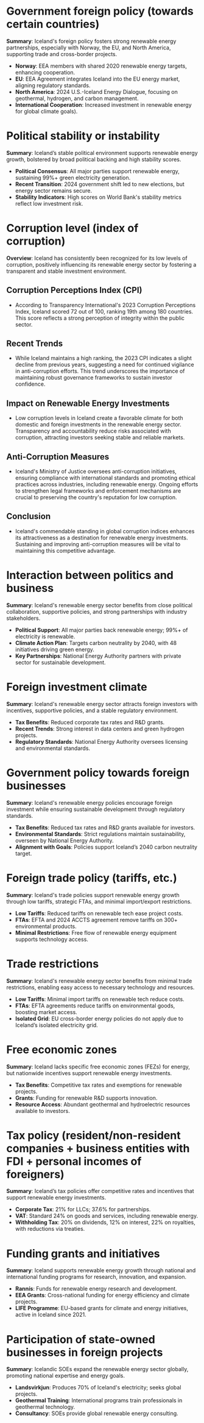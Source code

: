 
# Government foreign policy (towards certain countries)

**Summary**: Iceland's foreign policy fosters strong renewable energy partnerships, especially with Norway, the EU, and North America, supporting trade and cross-border projects.

- **Norway**: EEA members with shared 2020 renewable energy targets, enhancing cooperation.
- **EU**: EEA Agreement integrates Iceland into the EU energy market, aligning regulatory standards.
- **North America**: 2024 U.S.-Iceland Energy Dialogue, focusing on geothermal, hydrogen, and carbon management.
- **International Cooperation**: Increased investment in renewable energy for global climate goals).

# Political stability or instability

**Summary**: Iceland’s stable political environment supports renewable energy growth, bolstered by broad political backing and high stability scores.

- **Political Consensus**: All major parties support renewable energy, sustaining 99%+ green electricity generation.
- **Recent Transition**: 2024 government shift led to new elections, but energy sector remains secure.
- **Stability Indicators**: High scores on World Bank's stability metrics reflect low investment risk.

# Corruption level (index of corruption)

**Overview**: Iceland has consistently been recognized for its low levels of corruption, positively influencing its renewable energy sector by fostering a transparent and stable investment environment.

## Corruption Perceptions Index (CPI)
- According to Transparency International's 2023 Corruption Perceptions Index, Iceland scored 72 out of 100, ranking 19th among 180 countries. This score reflects a strong perception of integrity within the public sector.  

## Recent Trends
- While Iceland maintains a high ranking, the 2023 CPI indicates a slight decline from previous years, suggesting a need for continued vigilance in anti-corruption efforts. This trend underscores the importance of maintaining robust governance frameworks to sustain investor confidence.  

## Impact on Renewable Energy Investments
- Low corruption levels in Iceland create a favorable climate for both domestic and foreign investments in the renewable energy sector. Transparency and accountability reduce risks associated with corruption, attracting investors seeking stable and reliable markets.

## Anti-Corruption Measures
- Iceland's Ministry of Justice oversees anti-corruption initiatives, ensuring compliance with international standards and promoting ethical practices across industries, including renewable energy. Ongoing efforts to strengthen legal frameworks and enforcement mechanisms are crucial to preserving the country's reputation for low corruption.

## Conclusion
- Iceland's commendable standing in global corruption indices enhances its attractiveness as a destination for renewable energy investments. Sustaining and improving anti-corruption measures will be vital to maintaining this competitive advantage.

# Interaction between politics and business

**Summary**: Iceland's renewable energy sector benefits from close political collaboration, supportive policies, and strong partnerships with industry stakeholders.

- **Political Support**: All major parties back renewable energy; 99%+ of electricity is renewable.
- **Climate Action Plan**: Targets carbon neutrality by 2040, with 48 initiatives driving green energy.
- **Key Partnerships**: National Energy Authority partners with private sector for sustainable development.

# Foreign investment climate

**Summary**: Iceland's renewable energy sector attracts foreign investors with incentives, supportive policies, and a stable regulatory environment.

- **Tax Benefits**: Reduced corporate tax rates and R&D grants.
- **Recent Trends**: Strong interest in data centers and green hydrogen projects.
- **Regulatory Standards**: National Energy Authority oversees licensing and environmental standards.

# Government policy towards foreign businesses

**Summary**: Iceland's renewable energy policies encourage foreign investment while ensuring sustainable development through regulatory standards.

- **Tax Benefits**: Reduced tax rates and R&D grants available for investors.
- **Environmental Standards**: Strict regulations maintain sustainability, overseen by National Energy Authority.
- **Alignment with Goals**: Policies support Iceland’s 2040 carbon neutrality target.

# Foreign trade policy (tariffs, etc.)

**Summary**: Iceland's trade policies support renewable energy growth through low tariffs, strategic FTAs, and minimal import/export restrictions.

- **Low Tariffs**: Reduced tariffs on renewable tech ease project costs.
- **FTAs**: EFTA and 2024 ACCTS agreement remove tariffs on 300+ environmental products.
- **Minimal Restrictions**: Free flow of renewable energy equipment supports technology access.

# Trade restrictions

**Summary**: Iceland's renewable energy sector benefits from minimal trade restrictions, enabling easy access to necessary technology and resources.

- **Low Tariffs**: Minimal import tariffs on renewable tech reduce costs.
- **FTAs**: EFTA agreements reduce tariffs on environmental goods, boosting market access.
- **Isolated Grid**: EU cross-border energy policies do not apply due to Iceland’s isolated electricity grid.

# Free economic zones

**Summary**: Iceland lacks specific free economic zones (FEZs) for energy, but nationwide incentives support renewable energy investments.

- **Tax Benefits**: Competitive tax rates and exemptions for renewable projects.
- **Grants**: Funding for renewable R&D supports innovation.
- **Resource Access**: Abundant geothermal and hydroelectric resources available to investors.

# Tax policy (resident/non-resident companies + business entities with FDI + personal incomes of foreigners)

**Summary**: Iceland’s tax policies offer competitive rates and incentives that support renewable energy investments.

- **Corporate Tax**: 21% for LLCs; 37.6% for partnerships.
- **VAT**: Standard 24% on goods and services, including renewable energy.
- **Withholding Tax**: 20% on dividends, 12% on interest, 22% on royalties, with reductions via treaties.

# Funding grants and initiatives

**Summary**: Iceland supports renewable energy growth through national and international funding programs for research, innovation, and expansion.

- **Rannís**: Funds for renewable energy research and development.
- **EEA Grants**: Cross-national funding for energy efficiency and climate projects.
- **LIFE Programme**: EU-based grants for climate and energy initiatives, active in Iceland since 2021.

# Participation of state-owned businesses in foreign projects

**Summary**: Icelandic SOEs expand the renewable energy sector globally, promoting national expertise and energy goals.

- **Landsvirkjun**: Produces 70% of Iceland's electricity; seeks global projects.
- **Geothermal Training**: International programs train professionals in geothermal technology.
- **Consultancy**: SOEs provide global renewable energy consulting.
